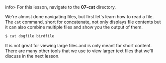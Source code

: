 info> For this lesson, navigate to the **07-cat** directory.

We're almost done navigating files, but first let's learn how to read a file. The `cat` command, short for concatenate, not only displays file contents but it can also combine multiple files and show you the output of them. 

```bash
$ cat dogfile birdfile
```

It is not great for viewing large files and is only meant for short content. There are many other tools that we use to view larger text files that we'll discuss in the next lesson.

